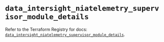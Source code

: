 # `data_intersight_niatelemetry_supervisor_module_details`

Refer to the Terraform Registry for docs: [`data_intersight_niatelemetry_supervisor_module_details`](https://registry.terraform.io/providers/ciscodevnet/intersight/1.0.71/docs/data-sources/niatelemetry_supervisor_module_details).
